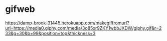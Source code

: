 # gifweb

https://damp-brook-31445.herokuapp.com/makegiffromurl?url=https://media0.giphy.com/media/3o85xr9ZKY1wbbJXDW/giphy.gif&r=233&g=30&b=99&position=top&thickness=3
